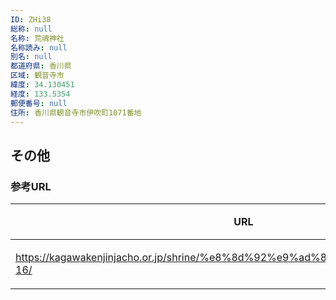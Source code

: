 ```yaml
---
ID: ZHi38
総称: null
名称: 荒魂神社
名称読み: null
別名: null
都道府県: 香川県
区域: 観音寺市
緯度: 34.130451
経度: 133.5354
郵便番号: null
住所: 香川県観音寺市伊吹町1071番地
---
```


## その他

### 参考URL

| URL                                                                             | 説明   |
| ------------------------------------------------------------------------------- | ------ |
| https://kagawakenjinjacho.or.jp/shrine/%e8%8d%92%e9%ad%82%e7%a5%9e%e7%a4%be-16/ | 神社庁 |
